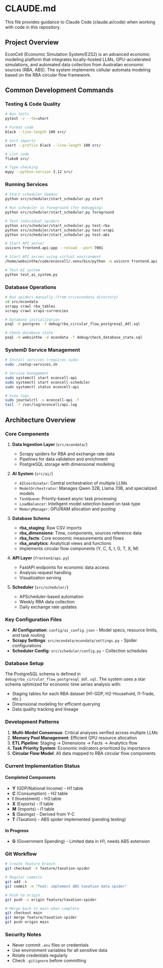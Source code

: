 # CLAUDE.md

This file provides guidance to Claude Code (claude.ai/code) when working with code in this repository.

## Project Overview

EconCell (Economic Simulation System/E2S2) is an advanced economic modeling platform that integrates locally-hosted LLMs, GPU-accelerated simulations, and automated data collection from Australian economic sources (RBA, ABS). The system implements cellular automata modeling based on the RBA circular flow framework.

## Common Development Commands

### Testing & Code Quality
```bash
# Run tests
pytest -v --tb=short

# Format code
black --line-length 100 src/

# Sort imports
isort --profile black --line-length 100 src/

# Lint code
flake8 src/

# Type checking
mypy --python-version 3.12 src/
```

### Running Services
```bash
# Start scheduler daemon
python src/scheduler/start_scheduler.py start

# Run scheduler in foreground (for debugging)
python src/scheduler/start_scheduler.py foreground

# Test individual spiders
python src/scheduler/start_scheduler.py test-rba
python src/scheduler/start_scheduler.py test-xrapi
python src/scheduler/start_scheduler.py test-abs

# Start API server
uvicorn frontend.api:app --reload --port 7001

# Start API server using virtual environment
/home/websinthe/code/econcell/.venv/bin/python -m uvicorn frontend.api:app --host 0.0.0.0 --port 7001

# Test AI system
python test_ai_system.py
```

### Database Operations
```bash
# Run spiders manually (from src/econdata directory)
cd src/econdata
scrapy crawl rba_tables
scrapy crawl xrapi-currencies

# Database initialization
psql -U postgres -f debug/rba_circular_flow_postgresql_ddl.sql

# Check database state
psql -U websinthe -d econdata -f debug/check_database_state.sql
```

### SystemD Service Management
```bash
# Install services (requires sudo)
sudo ./setup-services.sh

# Service management
sudo systemctl start econcell-api
sudo systemctl start econcell-scheduler
sudo systemctl status econcell-api

# View logs
sudo journalctl -u econcell-api -f
tail -f /var/log/econcell/api.log
```

## Architecture Overview

### Core Components

1. **Data Ingestion Layer** (`src/econdata/`)
   - Scrapy spiders for RBA and exchange rate data
   - Pipelines for data validation and enrichment
   - PostgreSQL storage with dimensional modeling

2. **AI System** (`src/ai/`)
   - `AICoordinator`: Central orchestration of multiple LLMs
   - `ModelOrchestrator`: Manages Qwen 32B, Llama 70B, and specialized models
   - `TaskQueue`: Priority-based async task processing
   - `LoadBalancer`: Intelligent model selection based on task type
   - `MemoryManager`: GPU/RAM allocation and pooling

3. **Database Schema**
   - **rba_staging**: Raw CSV imports
   - **rba_dimensions**: Time, components, sources reference data
   - **rba_facts**: Core economic measurements and flows
   - **rba_analytics**: Analytical views and functions
   - Implements circular flow components (Y, C, S, I, G, T, X, M)

4. **API Layer** (`frontend/api.py`)
   - FastAPI endpoints for economic data access
   - Analysis request handling
   - Visualization serving

5. **Scheduler** (`src/scheduler/`)
   - APScheduler-based automation
   - Weekly RBA data collection
   - Daily exchange rate updates

### Key Configuration Files

- **AI Configuration**: `config/ai_config.json` - Model specs, resource limits, and task routing
- **Scrapy Settings**: `src/econdata/econdata/settings.py` - Spider configurations
- **Scheduler Config**: `src/scheduler/config.py` - Collection schedules

### Database Setup

The PostgreSQL schema is defined in `debug/rba_circular_flow_postgresql_ddl.sql`. The system uses a star schema optimized for economic time series analysis with:
- Staging tables for each RBA dataset (H1-GDP, H2-Household, I1-Trade, etc.)
- Dimensional modeling for efficient querying
- Data quality tracking and lineage

### Development Patterns

1. **Multi-Model Consensus**: Critical analyses verified across multiple LLMs
2. **Memory Pool Management**: Efficient GPU resource allocation
3. **ETL Pipeline**: Staging → Dimensions → Facts → Analytics flow
4. **Task Priority System**: Economic indicators prioritized by importance
5. **Circular Flow Model**: All data mapped to RBA circular flow components

### Current Implementation Status

#### Completed Components
- **Y** (GDP/National Income) - H1 table
- **C** (Consumption) - H2 table  
- **I** (Investment) - H3 table
- **X** (Exports) - I1 table
- **M** (Imports) - I1 table
- **S** (Savings) - Derived from Y-C
- **T** (Taxation) - ABS spider implemented (pending testing)

#### In Progress
- **G** (Government Spending) - Limited data in H1, needs ABS extension

### Git Workflow

```bash
# Create feature branch
git checkout -b feature/taxation-spider

# Regular commits
git add -A
git commit -m "feat: implement ABS taxation data spider"

# Push to origin
git push -u origin feature/taxation-spider

# Merge back to main when complete
git checkout main
git merge feature/taxation-spider
git push origin main
```

### Security Notes

- Never commit `.env` files or credentials
- Use environment variables for all sensitive data
- Rotate credentials regularly
- Check `.gitignore` before committing